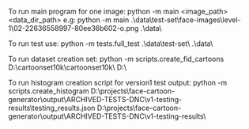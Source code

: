 To run main program for one image:
python -m main <image_path> <data_dir_path> 
e.g:
    python -m main .\data\test-set\face-images\level-1\02-22636558997-80ee36b602-o.png .\data\

To run test use:
python -m tests.full_test .\data\test-set\ .\data\

To run dataset creation set:
python -m scripts.create_fid_cartoons D:\cartoonset10k\cartoonset10k\ D:\

To run histogram creation script for version1 test output:
python -m scripts.create_histogram D:\projects\face-cartoon-generator\output\ARCHIVED-TESTS-DNC\v1-testing-results\testing_results.json D:\projects\face-cartoon-generator\output\ARCHIVED-TESTS-DNC\v1-testing-results\
